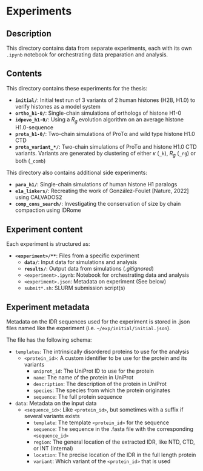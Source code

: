 # Experiments

## Description
This directory contains data from separate experiments, each with its own `.ipynb` notebook for orchestrating data preparation and analysis.


## Contents
This directory contains these experiments for the thesis:
- **`initial/`**: Initial test run of 3 variants of 2 human histones (H2B, H1.0) to verify histones as a model system
- **`ortho_h1-0/`**: Single-chain simulations of orthologs of histone H1-0
- **`idpevo_h1-0/`**: Using a $R_g$ evolution algorithm on an average histone H1.0-sequence
- **`prota_h1-0/`**: Two-chain simulations of ProTα and wild type histone H1.0 CTD
- **`prota_variant_*/`**: Two-chain simulations of ProTα and histone H1.0 CTD variants. Variants are generated by clustering of either $\kappa$ (`_k`), $R_g$ (`_rg`) or both (`_comb`)

This directory also contains additional side experiments:
- **`para_h1/`**: Single-chain simulations of human histone H1 paralogs
- **`e1a_linkers/`**: Recreating the work of González-Foulet [Nature, 2022] using CALVADOS2
- **`comp_cons_search/`**: Investigating the conservation of size by chain compaction using IDRome


## Experiment content
Each experiment is structured as:
- **`<experiment>/**`**: Files from a specific experiment
    - **`data/`**: Input data for simulations and analysis
    - **`results/`**: Output data from simulations (*.gitignored*)
    - `<experiment>.ipynb`: Notebook for orchestrating data and analysis
    - `<experiment>.json`: Metadata on experiment (See below)
    - `submit*.sh`: SLURM submission script(s)


## Experiment metadata
Metadata on the IDR sequences used for the experiment is stored in .json files named like the experiment (i.e. `~/exp/initial/initial.json`).

The file has the following schema:
- `templates`: The intrinsically disordered proteins to use for the analysis
    - `<protein_id>`: A custom identifier to be use for the protein and its variants
        - `uniprot_id`: The UniProt ID to use for the protein
        - `name`: The name of the protein in UniProt
        - `description`: The description of the protein in UniProt
        - `species`: The species from which the protein originates
        - `sequence`: The full protein sequence
- `data`: Metadata on the input data
    - `<sequence_id>`: Like `<protein_id>`, but sometimes with a suffix if several variants exists
        - `template`: The template `<protein_id>` for the sequence
        - `sequence`: The sequence in the .fasta file with the corresponding `<sequence_id>`
        - `region`: The general location of the extracted IDR, like NTD, CTD, or INT (Internal)
        - `location`: The precise location of the IDR in the full length protein
        - `variant`: Which variant of the `<protein_id>` that is used
